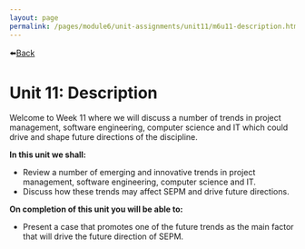 ```yaml
---
layout: page
permalink: /pages/module6/unit-assignments/unit11/m6u11-description.html
---
```


⬅️[Back](/pages/module6.html)

# Unit 11: Description

Welcome to Week 11 where we will discuss a number of trends in project management, software engineering, computer science and IT which could drive and shape future directions of the discipline.

**In this unit we shall:**
- Review a number of emerging and innovative trends in project management, software engineering, computer science and IT.
- Discuss how these trends may affect SEPM and drive future directions. 

**On completion of this unit you will be able to:**
- Present a case that promotes one of the future trends as the main factor that will drive the future direction of SEPM.
